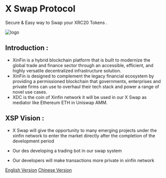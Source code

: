 # X Swap Protocol

Secure & Easy way to Swap your XRC20 Tokens .


![logo](https://xspswap.finance/Welcome.png)


## Introduction : 


- XinFin is a hybrid blockchain platform that is built to modernize the global trade and finance sector through an accessible, efficient, and highly versatile decentralized infrastructure solution.
- XinFin is designed to complement the legacy financial ecosystem by providing a permissioned blockchain that governments, enterprises and private firms can use to overhaul their tech stack and power a range of novel use cases.
- XDC is the coin of Xinfin network it will be used in our X Swap as mediator like Ethereum ETH in Uniswap AMM.


## XSP Vision :


* X Swap will give the opportunity to many emerging projects under the xinfin network to enter the market directly after the completion of the development period

* Our des developing a trading bot in our swap system

* Our developers will make transactions more private in xinfin network




[English Version](https://xspswap.finance/WhitepaperV1.pdf)
[Chinese Version](https://xspswap.finance/CN.pdf)


